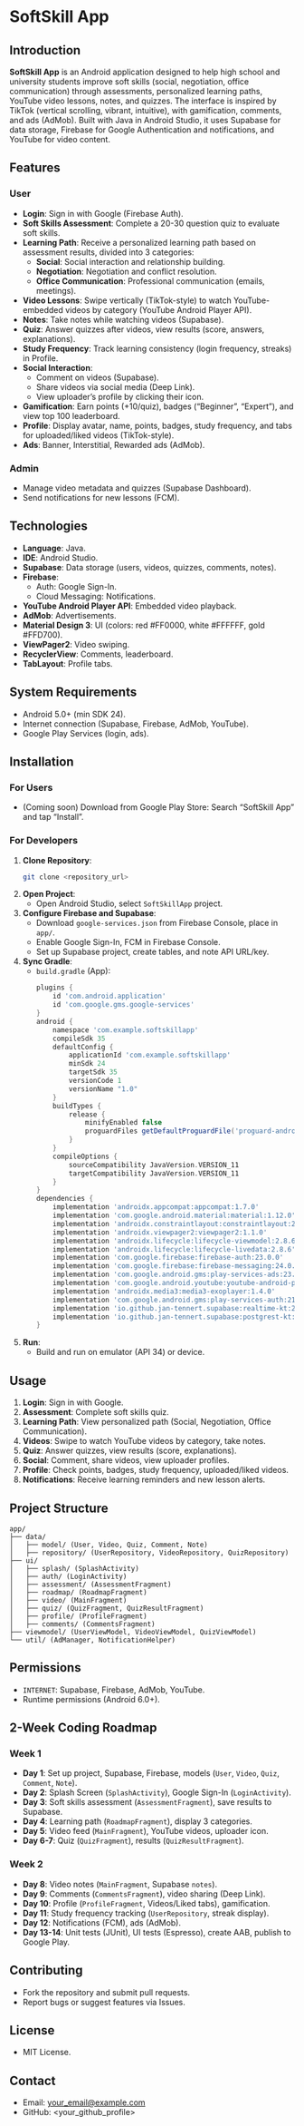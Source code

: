 # SoftSkill App

## Introduction
**SoftSkill App** is an Android application designed to help high school and university students improve soft skills (social, negotiation, office communication) through assessments, personalized learning paths, YouTube video lessons, notes, and quizzes. The interface is inspired by TikTok (vertical scrolling, vibrant, intuitive), with gamification, comments, and ads (AdMob). Built with Java in Android Studio, it uses Supabase for data storage, Firebase for Google Authentication and notifications, and YouTube for video content.

## Features
### User
- **Login**: Sign in with Google (Firebase Auth).
- **Soft Skills Assessment**: Complete a 20-30 question quiz to evaluate soft skills.
- **Learning Path**: Receive a personalized learning path based on assessment results, divided into 3 categories:
  - **Social**: Social interaction and relationship building.
  - **Negotiation**: Negotiation and conflict resolution.
  - **Office Communication**: Professional communication (emails, meetings).
- **Video Lessons**: Swipe vertically (TikTok-style) to watch YouTube-embedded videos by category (YouTube Android Player API).
- **Notes**: Take notes while watching videos (Supabase).
- **Quiz**: Answer quizzes after videos, view results (score, answers, explanations).
- **Study Frequency**: Track learning consistency (login frequency, streaks) in Profile.
- **Social Interaction**:
  - Comment on videos (Supabase).
  - Share videos via social media (Deep Link).
  - View uploader’s profile by clicking their icon.
- **Gamification**: Earn points (+10/quiz), badges (“Beginner”, “Expert”), and view top 100 leaderboard.
- **Profile**: Display avatar, name, points, badges, study frequency, and tabs for uploaded/liked videos (TikTok-style).
- **Ads**: Banner, Interstitial, Rewarded ads (AdMob).

### Admin
- Manage video metadata and quizzes (Supabase Dashboard).
- Send notifications for new lessons (FCM).

## Technologies
- **Language**: Java.
- **IDE**: Android Studio.
- **Supabase**: Data storage (users, videos, quizzes, comments, notes).
- **Firebase**:
  - Auth: Google Sign-In.
  - Cloud Messaging: Notifications.
- **YouTube Android Player API**: Embedded video playback.
- **AdMob**: Advertisements.
- **Material Design 3**: UI (colors: red #FF0000, white #FFFFFF, gold #FFD700).
- **ViewPager2**: Video swiping.
- **RecyclerView**: Comments, leaderboard.
- **TabLayout**: Profile tabs.

## System Requirements
- Android 5.0+ (min SDK 24).
- Internet connection (Supabase, Firebase, AdMob, YouTube).
- Google Play Services (login, ads).

## Installation
### For Users
- (Coming soon) Download from Google Play Store: Search “SoftSkill App” and tap “Install”.

### For Developers
1. **Clone Repository**:
   ```bash
   git clone <repository_url>
   ```
2. **Open Project**:
   - Open Android Studio, select `SoftSkillApp` project.
3. **Configure Firebase and Supabase**:
   - Download `google-services.json` from Firebase Console, place in `app/`.
   - Enable Google Sign-In, FCM in Firebase Console.
   - Set up Supabase project, create tables, and note API URL/key.
4. **Sync Gradle**:
   - `build.gradle` (App):
     ```gradle
     plugins {
         id 'com.android.application'
         id 'com.google.gms.google-services'
     }
     android {
         namespace 'com.example.softskillapp'
         compileSdk 35
         defaultConfig {
             applicationId 'com.example.softskillapp'
             minSdk 24
             targetSdk 35
             versionCode 1
             versionName "1.0"
         }
         buildTypes {
             release {
                 minifyEnabled false
                 proguardFiles getDefaultProguardFile('proguard-android-optimize.txt'), 'proguard-rules.pro'
             }
         }
         compileOptions {
             sourceCompatibility JavaVersion.VERSION_11
             targetCompatibility JavaVersion.VERSION_11
         }
     }
     dependencies {
         implementation 'androidx.appcompat:appcompat:1.7.0'
         implementation 'com.google.android.material:material:1.12.0'
         implementation 'androidx.constraintlayout:constraintlayout:2.1.4'
         implementation 'androidx.viewpager2:viewpager2:1.1.0'
         implementation 'androidx.lifecycle:lifecycle-viewmodel:2.8.6'
         implementation 'androidx.lifecycle:lifecycle-livedata:2.8.6'
         implementation 'com.google.firebase:firebase-auth:23.0.0'
         implementation 'com.google.firebase:firebase-messaging:24.0.0'
         implementation 'com.google.android.gms:play-services-ads:23.0.0'
         implementation 'com.google.android.youtube:youtube-android-player-api:1.2.2'
         implementation 'androidx.media3:media3-exoplayer:1.4.0'
         implementation 'com.google.android.gms:play-services-auth:21.2.0'
         implementation 'io.github.jan-tennert.supabase:realtime-kt:2.4.0'
         implementation 'io.github.jan-tennert.supabase:postgrest-kt:2.4.0'
     }
     ```
5. **Run**:
   - Build and run on emulator (API 34) or device.

## Usage
1. **Login**: Sign in with Google.
2. **Assessment**: Complete soft skills quiz.
3. **Learning Path**: View personalized path (Social, Negotiation, Office Communication).
4. **Videos**: Swipe to watch YouTube videos by category, take notes.
5. **Quiz**: Answer quizzes, view results (score, explanations).
6. **Social**: Comment, share videos, view uploader profiles.
7. **Profile**: Check points, badges, study frequency, uploaded/liked videos.
8. **Notifications**: Receive learning reminders and new lesson alerts.

## Project Structure
```
app/
├── data/
│   ├── model/ (User, Video, Quiz, Comment, Note)
│   ├── repository/ (UserRepository, VideoRepository, QuizRepository)
├── ui/
│   ├── splash/ (SplashActivity)
│   ├── auth/ (LoginActivity)
│   ├── assessment/ (AssessmentFragment)
│   ├── roadmap/ (RoadmapFragment)
│   ├── video/ (MainFragment)
│   ├── quiz/ (QuizFragment, QuizResultFragment)
│   ├── profile/ (ProfileFragment)
│   ├── comments/ (CommentsFragment)
├── viewmodel/ (UserViewModel, VideoViewModel, QuizViewModel)
└── util/ (AdManager, NotificationHelper)
```

## Permissions
- `INTERNET`: Supabase, Firebase, AdMob, YouTube.
- Runtime permissions (Android 6.0+).

## 2-Week Coding Roadmap
### Week 1
- **Day 1**: Set up project, Supabase, Firebase, models (`User`, `Video`, `Quiz`, `Comment`, `Note`).
- **Day 2**: Splash Screen (`SplashActivity`), Google Sign-In (`LoginActivity`).
- **Day 3**: Soft skills assessment (`AssessmentFragment`), save results to Supabase.
- **Day 4**: Learning path (`RoadmapFragment`), display 3 categories.
- **Day 5**: Video feed (`MainFragment`), YouTube videos, uploader icon.
- **Day 6-7**: Quiz (`QuizFragment`), results (`QuizResultFragment`).

### Week 2
- **Day 8**: Video notes (`MainFragment`, Supabase `notes`).
- **Day 9**: Comments (`CommentsFragment`), video sharing (Deep Link).
- **Day 10**: Profile (`ProfileFragment`, Videos/Liked tabs), gamification.
- **Day 11**: Study frequency tracking (`UserRepository`, streak display).
- **Day 12**: Notifications (FCM), ads (AdMob).
- **Day 13-14**: Unit tests (JUnit), UI tests (Espresso), create AAB, publish to Google Play.

## Contributing
- Fork the repository and submit pull requests.
- Report bugs or suggest features via Issues.

## License
- MIT License.

## Contact
- Email: <your_email@example.com>
- GitHub: <your_github_profile>
